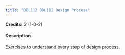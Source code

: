 ```yaml
---
title: "DDL112 DDL112 Design Process"
---
```

**Credits:** 2 (1-0-2)

#### Description
Exercises to understand every step of design process.